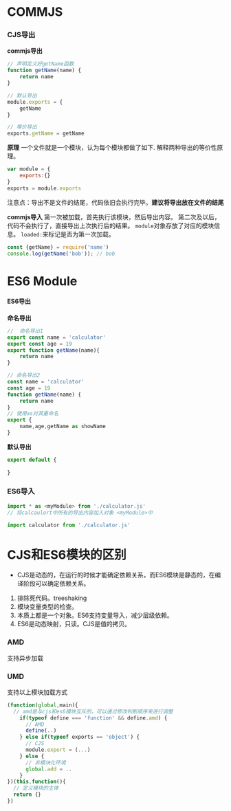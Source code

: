 # COMMJS
### CJS导出

**commjs导出**

```js
// 声明定义好getName函数
function getName(name) {
    return name
}

// 默认导出
module.exports = {
    getName
}

// 等价导出
exports.getName = getName
```

**原理**
一个文件就是一个模块，认为每个模块都做了如下. 解释两种导出的等价性原理。

```js
var module = {
    exports:{}
}
exports = module.exports
```

注意点：导出不是文件的结尾，代码依旧会执行完毕。**建议将导出放在文件的结尾**

**commjs导入**
第一次被加载，首先执行该模块，然后导出内容。
第二次及以后，代码不会执行了，直接导出上次执行后的结果。
`module`对象存放了对应的模块信息。 `loaded:`来标记是否为第一次加载。
```js
const {getName} = require('name')
console.log(getName('bob')); // bob
```

# ES6 Module

#### ES6导出

**命名导出**

```js
//  命名导出1
export const name = 'calculator'
export const age = 19
export function getName(name){
    return name
}

// 命名导出2
const name = 'calculator'
const age = 19
function getName(name) {
    return name
}
// 使用as对其重命名
export {
    name,age,getName as showName
}
```

**默认导出**

```js
export default {
  
}
```

### ES6导入

```js
import * as <myModule> from './calculator.js'
// 将calcaulort中所有的导出内容加入对象 <myModule>中
```

```js
import calculator from './calculator.js'
```





# CJS和ES6模块的区别

- CJS是动态的，在运行的时候才能确定依赖关系，而ES6模块是静态的，在编译阶段可以确定依赖关系。

1. 排除死代码。treeshaking
2. 模块变量类型的检查。
3. 本质上都是一个对象。ES6支持变量导入，减少层级依赖。
4. ES6是动态映射，只读。CJS是值的拷贝。



### AMD

支持异步加载

### UMD

支持以上模块加载方式

```js
(function(global,main){
  // amd是与cjs和es6模块互斥的，可以通过修改判断顺序来进行调整
  	if(typeof define === 'function' && define.amd) {
      // AMD
      define(..)
    } else if(typeof exports == 'object') {
      // CJS
      module.export = (...)
    } else {
      // 非模块化环境
      global.add = ..
    }
})(this,function(){
  // 定义模块的主体
  return {}
})
```




